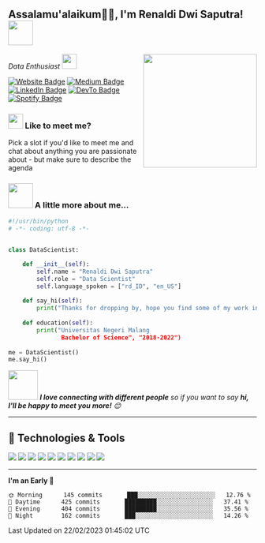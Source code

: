 <h2> Assalamu'alaikum🙏🏻, I'm Renaldi Dwi Saputra! <img src="https://media4.giphy.com/media/v1.Y2lkPTc5MGI3NjExOTA2MTA3ZmMzYmIxMWQ0YjUxNGE5NTk2OTI0ZTIzZGJiOWZkMDM2NSZjdD1z/e2HHUuc4x2VaHIhjlf/giphy.gif" width="50"></h2>
<img align='right' src="https://media4.giphy.com/media/v1.Y2lkPTc5MGI3NjExOGE0MWIwNzYxYzNlNDVjOTVkYzA0YTBkYmMxZjQ4ODk2ODM2N2RkZiZjdD1n/FoVzfcqCDSb7zCynOp/giphy.gif" width="230">
<p><em>Data Enthusiast
</a><img src="https://media.giphy.com/media/WUlplcMpOCEmTGBtBW/giphy.gif" width="30"> 
</em></p>

<p><a href="https://renal-d.github.io"><img src="https://img.shields.io/badge/-renald.github-FF4655?style=flat-square&amp;labelColor=FFF&amp;logo=GoogleChrome&amp;link=https://renal-d.github.io" alt="Website Badge"></a> <a href="https://medium.com/@renal-d"><img src="https://img.shields.io/badge/-@renald-292929?style=flat-square&amp;labelColor=292929&amp;logo=Medium&amp;link=https://medium.com/@renal-d" alt="Medium Badge"></a> <a href="https://www.linkedin.com/in/renaldidwi/"><img src="https://img.shields.io/badge/-@renaldidwi-0077B5?style=flat-square&amp;labelColor=0077B5&amp;logo=LinkedIn&amp;link=https://www.linkedin.com/in/renaldidwi/" alt="LinkedIn Badge"></a> <a href="https://tiktok.com/@renmaruuqt"><img src="https://img.shields.io/badge/-@renmaruuqt-0A0A0A?style=flat-square&amp;labelColor=0A0A0A&amp;logo=tiktok&amp;link=https://tiktok.com/@renmaruuqt" alt="DevTo Badge"></a> <a href="https://open.spotify.com/user/31kwthgj35cyu42lmvpb53h7fo6y"><img src="https://img.shields.io/badge/-@Erennn-1ED760?style=flat-square&amp;labelColor=fff&amp;logo=Spotify&amp;link=https://open.spotify.com/user/31kwthgj35cyu42lmvpb53h7fo6y" alt="Spotify Badge"></a></p>

### <img src="https://media3.giphy.com/media/v1.Y2lkPTc5MGI3NjExNzBiZGM1YmIxMjVhZDQ4NDYzNjgzOGFhNDU5YWQwOTYzMzQ3NmQ4NSZjdD1z/HuIiWZekURnZzBMAXK/giphy_s.gif" width="30"> Like to meet me? 

Pick a slot if you'd like to meet me and chat about anything you are passionate about - but make sure to describe the agenda



### <img src="https://media.tenor.com/9v_n2SdC8egAAAAi/blade-storm-jett.gif" width="50"> A little more about me...  

```python
#!/usr/bin/python
# -*- coding: utf-8 -*-


class DataScientist:

    def __init__(self):
        self.name = "Renaldi Dwi Saputra"
        self.role = "Data Scientist"
        self.language_spoken = ["rd_ID", "en_US"]
        
    def say_hi(self):
        print("Thanks for dropping by, hope you find some of my work interesting.")
        
    def education(self):
        print("Universitas Negeri Malang
               Bachelor of Science", "2018-2022")
    
me = DataScientist()
me.say_hi()
```
<img src="https://media.giphy.com/media/LnQjpWaON8nhr21vNW/giphy.gif" width="60"> <em><b>I love connecting with different people</b> so if you want to say <b>hi, I'll be happy to meet you more!</b> 😊</em> 

---
## 🔧 Technologies & Tools

![](https://img.shields.io/badge/OS-Windows-informational?style=flat&logo=windows&logoColor=white&color=6aa6f8)
![](https://img.shields.io/badge/Editor-VS_Code-informational?style=flat&logo=visual-studio-code&logoColor=white&color=6aa6f8)
![](https://img.shields.io/badge/Editor-Jupyter_Lab-informational?style=flat&logo=jupyter&logoColor=white&color=6aa6f8)
![](https://img.shields.io/badge/Code-Python-informational?style=flat&logo=python&logoColor=white&color=6aa6f8)
![](https://img.shields.io/badge/Code-SQL-informational?style=flat&logo=mysql&logoColor=white&color=6aa6f8)
![](https://img.shields.io/badge/Code-R-informational?style=flat&logo=r&logoColor=white&color=6aa6f8)
![](https://img.shields.io/badge/Code-Golang-informational?style=flat&logo=go&logoColor=white&color=6aa6f8)
![](https://img.shields.io/badge/Code-JavaScript-informational?style=flat&logo=javascript&logoColor=white&color=6aa6f8)
![](https://img.shields.io/badge/Shell-Bash-informational?style=flat&logo=gnu-bash&logoColor=white&color=6aa6f8)
![](https://img.shields.io/badge/Tools-Docker-informational?style=flat&logo=docker&logoColor=white&color=6aa6f8) 

---

<!--START_SECTION:waka-->
**I'm an Early 🐤** 

```text
🌞 Morning      145 commits       ███░░░░░░░░░░░░░░░░░░░░░░   12.76 % 
🌆 Daytime      425 commits       █████████░░░░░░░░░░░░░░░░   37.41 % 
🌃 Evening      404 commits       █████████░░░░░░░░░░░░░░░░   35.56 % 
🌙 Night        162 commits       ███░░░░░░░░░░░░░░░░░░░░░░   14.26 % 

```

<!-- 📊 **This Week I Spent My Time On** 

```text
⌚︎ Time Zone: Asia/Jakarta

💬 Programming Languages: 
No Activity Tracked This Week

🔥 Editors: 
No Activity Tracked This Week

💻 Operating System: 
No Activity Tracked This Week

``` -->



 Last Updated on 22/02/2023 01:45:02 UTC
<!--END_SECTION:waka-->

<!-- **These Readme stats are generated using github action [awesome-readme-stats](https://github.com/anmol098/waka-readme-stats)**

NOTE: Top languages does not indicate my skill level or anything like that. It is just a metric of which languages have been hosted by me on GitHub based on the usage across repositories. There are others which I haven't put up on GitHub. -->
